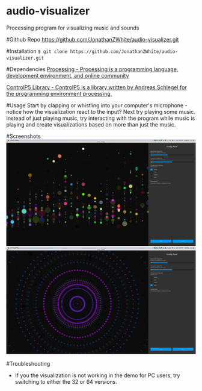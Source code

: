 audio-visualizer
================

Processing program for visualizing music and sounds

#Github Repo
https://github.com/JonathanZWhite/audio-visualizer.git

#Installation
`$ git clone https://github.com/JonathanZWhite/audio-visualizer.git`

#Dependencies
[Processing - Processing is a programming language, development environment, and online community](http://www.processing.org/)

[ControlP5 Library - ControlP5 is a library written by Andreas Schlegel for the programming environment processing.](http://www.sojamo.de/libraries/controlP5/)

#Usage
Start by clapping or whistling into your computer's microphone - notice how the visualization react to the input? Next try playing some music. Instead of just playing music, try interacting with the program while music is playing and create visualizations based on more than just the music.

#Screenshots
![Alt text](screenshots/usability_testing_1.png)
![Alt text](screenshots/usability_testing_2.png)

#Troubleshooting
- If you the visualization is not working in the demo for PC users, try switching to either the 32 or 64 versions.
